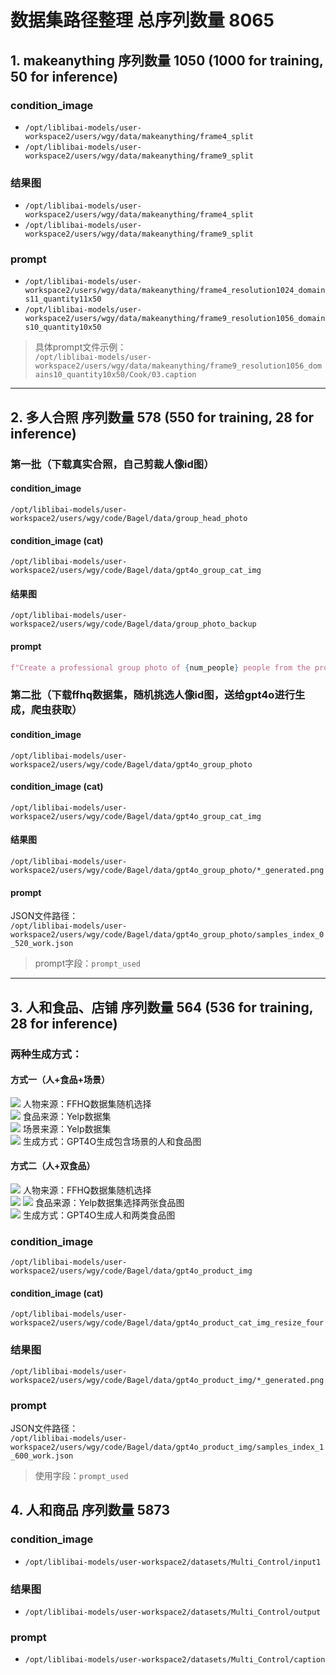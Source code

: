 # 数据集路径整理 总序列数量 8065

## 1. makeanything 序列数量 1050 (1000 for training, 50 for inference)

### condition_image
- `/opt/liblibai-models/user-workspace2/users/wgy/data/makeanything/frame4_split`
- `/opt/liblibai-models/user-workspace2/users/wgy/data/makeanything/frame9_split`

### 结果图
- `/opt/liblibai-models/user-workspace2/users/wgy/data/makeanything/frame4_split`
- `/opt/liblibai-models/user-workspace2/users/wgy/data/makeanything/frame9_split`

### prompt
- `/opt/liblibai-models/user-workspace2/users/wgy/data/makeanything/frame4_resolution1024_domains11_quantity11x50`
- `/opt/liblibai-models/user-workspace2/users/wgy/data/makeanything/frame9_resolution1056_domains10_quantity10x50`

> 具体prompt文件示例：  
> `/opt/liblibai-models/user-workspace2/users/wgy/data/makeanything/frame9_resolution1056_domains10_quantity10x50/Cook/03.caption`

---

## 2. 多人合照 序列数量 578 (550 for training, 28 for inference)

### 第一批（下载真实合照，自己剪裁人像id图）
#### condition_image
`/opt/liblibai-models/user-workspace2/users/wgy/code/Bagel/data/group_head_photo`

#### condition_image (cat)
`/opt/liblibai-models/user-workspace2/users/wgy/code/Bagel/data/gpt4o_group_cat_img`

#### 结果图
`/opt/liblibai-models/user-workspace2/users/wgy/code/Bagel/data/group_photo_backup`

#### prompt
```python
f"Create a professional group photo of {num_people} people from the provided individual portraits. Ensure consistent lighting, matching facial expressions (all smiling/natural), and seamless blending of backgrounds. Adjust heights and perspectives for a realistic look. The subjects should appear connected and engaged, as if they were photographed together."
```
### 第二批（下载ffhq数据集，随机挑选人像id图，送给gpt4o进行生成，爬虫获取）

#### condition_image
`/opt/liblibai-models/user-workspace2/users/wgy/code/Bagel/data/gpt4o_group_photo`

#### condition_image (cat)
`/opt/liblibai-models/user-workspace2/users/wgy/code/Bagel/data/gpt4o_group_cat_img`

#### 结果图
`/opt/liblibai-models/user-workspace2/users/wgy/code/Bagel/data/gpt4o_group_photo/*_generated.png`

#### prompt
JSON文件路径：  
`/opt/liblibai-models/user-workspace2/users/wgy/code/Bagel/data/gpt4o_group_photo/samples_index_0_520_work.json`

> prompt字段：`prompt_used`

---

## 3. 人和食品、店铺 序列数量 564 (536 for training, 28 for inference)

### 两种生成方式：

#### 方式一（人+食品+场景）
<img src="https://img.icons8.com/ios/20/000000/user.png"/> 人物来源：FFHQ数据集随机选择  
<img src="https://img.icons8.com/ios/20/000000/food.png"/> 食品来源：Yelp数据集  
<img src="https://img.icons8.com/ios/20/000000/room.png"/> 场景来源：Yelp数据集  
<img src="https://img.icons8.com/ios/20/000000/ai.png"/> 生成方式：GPT4O生成包含场景的人和食品图

#### 方式二（人+双食品）
<img src="https://img.icons8.com/ios/20/000000/user.png"/> 人物来源：FFHQ数据集随机选择  
<img src="https://img.icons8.com/ios/20/000000/food.png"/> <img src="https://img.icons8.com/ios/20/000000/food.png"/> 食品来源：Yelp数据集选择两张食品图  
<img src="https://img.icons8.com/ios/20/000000/ai.png"/> 生成方式：GPT4O生成人和两类食品图

### condition_image
`/opt/liblibai-models/user-workspace2/users/wgy/code/Bagel/data/gpt4o_product_img`

#### condition_image (cat)
`/opt/liblibai-models/user-workspace2/users/wgy/code/Bagel/data/gpt4o_product_cat_img_resize_four`

### 结果图
`/opt/liblibai-models/user-workspace2/users/wgy/code/Bagel/data/gpt4o_product_img/*_generated.png`

### prompt
JSON文件路径：  
`/opt/liblibai-models/user-workspace2/users/wgy/code/Bagel/data/gpt4o_product_img/samples_index_1_600_work.json`

> 使用字段：`prompt_used`

## 4. 人和商品 序列数量 5873
### condition_image
- `/opt/liblibai-models/user-workspace2/datasets/Multi_Control/input1`

### 结果图
- `/opt/liblibai-models/user-workspace2/datasets/Multi_Control/output`

### prompt
- `/opt/liblibai-models/user-workspace2/datasets/Multi_Control/caption`
